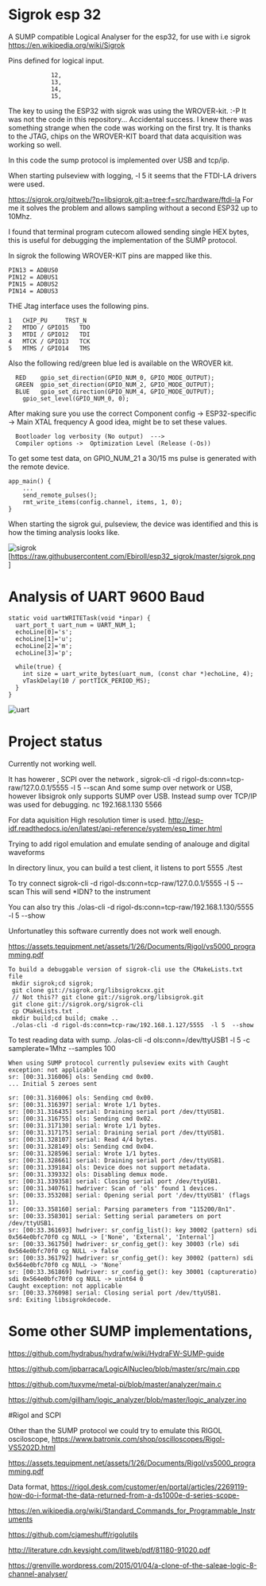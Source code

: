 # Sigrok esp 32 

A SUMP compatible Logical Analyser for the esp32, for use with i.e sigrok
https://en.wikipedia.org/wiki/Sigrok

Pins defined for logical input.

```
            12,
            13,
            14,
            15,
```

The key to using the ESP32 with sigrok was using the WROVER-kit. :-P
It was not the code in this repository... Accidental success. 
I knew there was something strange when the code was working on the first try. It is thanks to the JTAG, chips on the WROVER-KIT board that data acquisition was working so well.

In this code the sump protocol is implemented over USB and tcp/ip. 

When starting pulseview with logging,  -l 5 it seems that the FTDI-LA drivers were used.

https://sigrok.org/gitweb/?p=libsigrok.git;a=tree;f=src/hardware/ftdi-la
For me it solves the problem and allows sampling without a second ESP32 up to 10Mhz.

I found that terminal program cutecom allowed sending single HEX bytes, this is useful for debugging the implementation of the SUMP protocol.


In sigrok the following WROVER-KIT pins are mapped like this.
```
PIN13 = ADBUS0
PIN12 = ADBUS1
PIN15 = ADBUS2
PIN14 = ADBUS3
```


THE Jtag interface uses the following pins.
```
1 	CHIP_PU 	TRST_N
2 	MTDO / GPIO15 	TDO
3 	MTDI / GPIO12 	TDI
4 	MTCK / GPIO13 	TCK
5 	MTMS / GPIO14 	TMS
```


Also the following red/green blue led is available on the WROVER kit.
```
  RED    gpio_set_direction(GPIO_NUM_0, GPIO_MODE_OUTPUT);
  GREEN  gpio_set_direction(GPIO_NUM_2, GPIO_MODE_OUTPUT);
  BLUE   gpio_set_direction(GPIO_NUM_4, GPIO_MODE_OUTPUT);
	gpio_set_level(GPIO_NUM_0, 0);
```


After making sure you use the correct Component config → 
ESP32-specific -> Main XTAL frequency
A good idea, might be to set these values.
```
  Bootloader log verbosity (No output)  --->    
  Compiler options ->  Optimization Level (Release (-Os)) 
```


To get some test data, on GPIO_NUM_21 a 30/15 ms pulse is generated with the remote device.
```
app_main() {
    ...
    send_remote_pulses();
    rmt_write_items(config.channel, items, 1, 0);
}
```
When starting the sigrok gui, pulseview, the device was identified and this is how the timing analysis looks like.

![sigrok](sigrok.png)
[https://raw.githubusercontent.com/Ebiroll/esp32_sigrok/master/sigrok.png ]

# Analysis of UART 9600 Baud
```
static void uartWRITETask(void *inpar) {
  uart_port_t uart_num = UART_NUM_1;    
  echoLine[0]='s';
  echoLine[1]='u';
  echoLine[2]='m';
  echoLine[3]='p';

  while(true) {
    int size = uart_write_bytes(uart_num, (const char *)echoLine, 4);
    vTaskDelay(10 / portTICK_PERIOD_MS);
  }
}
```
![uart](uart.png)

# Project status
Currently not working well.

It has howerer , SCPI over the network ,
sigrok-cli -d rigol-ds:conn=tcp-raw/127.0.0.1/5555  -l 5 --scan
And some sump over network or USB, however libsigrok only supports SUMP over USB.
Instead sump over TCP/IP was used for debugging.
nc 192.168.1.130 5566

For data aquisition High resolution timer is used.
http://esp-idf.readthedocs.io/en/latest/api-reference/system/esp_timer.html

Trying to  add rigol emulation and emulate sending of analouge and digital waveforms

In directory linux, you can build a test client, it listens to port 5555
./test

To try connect 
 sigrok-cli -d rigol-ds:conn=tcp-raw/127.0.0.1/5555  -l 5 --scan
This will send *IDN? to the instrument

You can also try this 
./olas-cli -d rigol-ds:conn=tcp-raw/192.168.1.130/5555  -l 5  --show

Unfortunatley this software currently does not work well enough.


https://assets.tequipment.net/assets/1/26/Documents/Rigol/vs5000_programming.pdf

```
To build a debuggable version of sigrok-cli use the CMakeLists.txt file
 mkdir sigrok;cd sigrok;
 git clone git://sigrok.org/libsigrokcxx.git
 // Not this?? git clone git://sigrok.org/libsigrok.git
 git clone git://sigrok.org/sigrok-cli
 cp CMakeLists.txt .
 mkdir build;cd build; cmake ..
 ./olas-cli -d rigol-ds:conn=tcp-raw/192.168.1.127/5555  -l 5  --show
```

To test reading data with sump.
./olas-cli -d ols:conn=/dev/ttyUSB1 -l 5  -c samplerate=1Mhz --samples 100

```
When using SUMP protocol currently pulseview exits with Caught exception: not applicable
sr: [00:31.316006] ols: Sending cmd 0x00.
... Initial 5 zeroes sent

sr: [00:31.316006] ols: Sending cmd 0x00.
sr: [00:31.316397] serial: Wrote 1/1 bytes.
sr: [00:31.316435] serial: Draining serial port /dev/ttyUSB1.
sr: [00:31.316755] ols: Sending cmd 0x02.
sr: [00:31.317130] serial: Wrote 1/1 bytes.
sr: [00:31.317175] serial: Draining serial port /dev/ttyUSB1.
sr: [00:31.328107] serial: Read 4/4 bytes.
sr: [00:31.328149] ols: Sending cmd 0x04.
sr: [00:31.328596] serial: Wrote 1/1 bytes.
sr: [00:31.328661] serial: Draining serial port /dev/ttyUSB1.
sr: [00:31.339184] ols: Device does not support metadata.
sr: [00:31.339332] ols: Disabling demux mode.
sr: [00:31.339358] serial: Closing serial port /dev/ttyUSB1.
sr: [00:31.340761] hwdriver: Scan of 'ols' found 1 devices.
sr: [00:33.353208] serial: Opening serial port '/dev/ttyUSB1' (flags 1).
sr: [00:33.358160] serial: Parsing parameters from "115200/8n1".
sr: [00:33.358301] serial: Setting serial parameters on port /dev/ttyUSB1.
sr: [00:33.361693] hwdriver: sr_config_list(): key 30002 (pattern) sdi 0x564e0bfc70f0 cg NULL -> ['None', 'External', 'Internal']
sr: [00:33.361750] hwdriver: sr_config_get(): key 30003 (rle) sdi 0x564e0bfc70f0 cg NULL -> false
sr: [00:33.361792] hwdriver: sr_config_get(): key 30002 (pattern) sdi 0x564e0bfc70f0 cg NULL -> 'None'
sr: [00:33.361869] hwdriver: sr_config_get(): key 30001 (captureratio) sdi 0x564e0bfc70f0 cg NULL -> uint64 0
Caught exception: not applicable
sr: [00:33.376098] serial: Closing serial port /dev/ttyUSB1.
srd: Exiting libsigrokdecode.
```


# Some other SUMP implementations,

https://github.com/hydrabus/hydrafw/wiki/HydraFW-SUMP-guide

https://github.com/jpbarraca/LogicAlNucleo/blob/master/src/main.cpp

https://github.com/tuxyme/metal-pi/blob/master/analyzer/main.c


https://github.com/gillham/logic_analyzer/blob/master/logic_analyzer.ino

#Rigol and SCPI

Other than the SUMP protocol we could try to emulate this RIGOL osciloscope,
https://www.batronix.com/shop/oscilloscopes/Rigol-VS5202D.html


https://assets.tequipment.net/assets/1/26/Documents/Rigol/vs5000_programming.pdf


Data format,
https://rigol.desk.com/customer/en/portal/articles/2269119-how-do-i-format-the-data-returned-from-a-ds1000e-d-series-scope-

https://en.wikipedia.org/wiki/Standard_Commands_for_Programmable_Instruments

https://github.com/cjameshuff/rigolutils

http://literature.cdn.keysight.com/litweb/pdf/81180-91020.pdf

https://grenville.wordpress.com/2015/01/04/a-clone-of-the-saleae-logic-8-channel-analyser/

